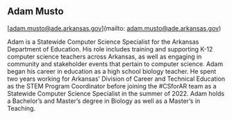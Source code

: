 ## Adam Musto

[adam.musto@ade.arkansas.gov](mailto: adam.musto@ade.arkansas.gov)

Adam is a Statewide Computer Science Specialist for the Arkansas Department of Education. His role includes training and supporting K-12 computer science teachers across Arkansas, as well as engaging in community and stakeholder events that pertain to computer science. Adam began his career in education as a high school biology teacher. He spent two years working for Arkansas’ Division of Career and Technical Education as the STEM Program Coordinator before joining the #CSforAR team as a Statewide Computer Science Specialist in the summer of 2022. Adam holds a Bachelor’s and Master’s degree in Biology as well as a Master’s in Teaching. 